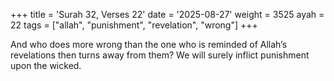 +++
title = 'Surah 32, Verses 22'
date = '2025-08-27'
weight = 3525
ayah = 22
tags = ["allah", "punishment", "revelation", "wrong"]
+++

And who does more wrong than the one who is reminded of Allah’s revelations then turns away from them? We will surely inflict punishment upon the wicked.